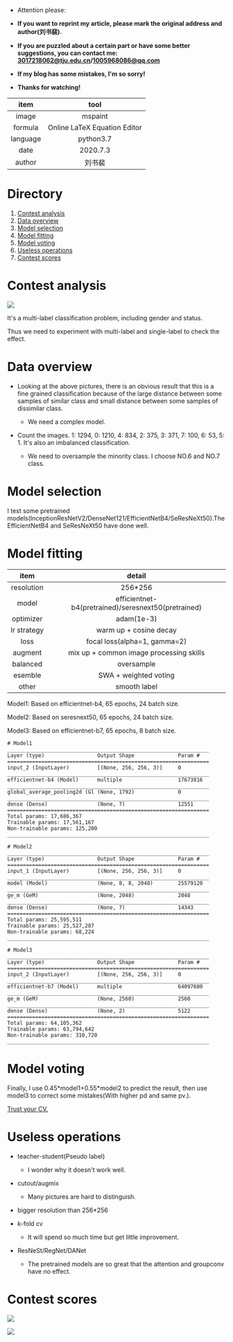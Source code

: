 - Attention please: 

- **If you want to reprint my article, please mark the original address and author(刘书裴).**

- **If you are puzzled about a certain part or have some better suggestions, you can contact me: [3017218062@tju.edu.cn]()/[1005968086@qq.com]()**

- **If my blog has some mistakes, I'm so sorry!**

- **Thanks for watching!**

| item | tool |
| :---: | :---: |
| image | mspaint |
| formula | Online LaTeX Equation Editor |
| language | python3.7 |
| date | 2020.7.3 |
| author | 刘书裴 |

# Directory

1. [Contest analysis](#1)
2. [Data overview](#2)
3. [Model selection](#3)
4. [Model fitting](#4)
5. [Model voting](#5)
6. [Useless operations](#6)
7. [Contest scores](#7)

# Contest analysis
<a id="1"/>

![](./resource/targets.png)

It's a multi-label classification problem, including gender and status.

Thus we need to experiment with multi-label and single-label to check the effect.

# Data overview
<a id="2"/>

- Looking at the above pictures, there is an obvious result that this is a fine grained classification because of the large distance between some samples of similar class and small distance between some samples of dissimilar class.
    - We need a complex model.

- Count the images. 1: 1294, 0: 1210, 4: 834, 2: 375, 3: 371, 7: 100, 6: 53, 5: 1. It's also an imbalanced classification.
    - We need to oversample the minority class. I choose NO.6 and NO.7 class.

# Model selection
<a id="3"/>

I test some pretrained models(InceptionResNetV2/DenseNet121/EfficientNetB4/SeResNeXt50).The EfficientNetB4 and SeResNeXt50 have done well.

# Model fitting
<a id="4"/>

| item | detail |
| :---: | :---: |
| resolution | 256*256 |
| model | efficientnet-b4(pretrained)/seresnext50(pretrained) |
| optimizer | adam(1e-3) |
| lr strategy | warm up + cosine decay |
| loss | focal loss(alpha=1, gamma=2) |
| augment | mix up + common image processing skills |
| balanced | oversample |
| esemble | SWA + weighted voting |
| other | smooth label |

<p>Model1: Based on efficientnet-b4, 65 epochs, 24 batch size.</p>
<p>Model2: Based on seresnext50, 65 epochs, 24 batch size.</p>
<p>Model3: Based on efficientnet-b7, 65 epochs, 8 batch size.</p>

```
# Model1
_________________________________________________________________
Layer (type)                 Output Shape              Param #   
=================================================================
input_2 (InputLayer)         [(None, 256, 256, 3)]     0         
_________________________________________________________________
efficientnet-b4 (Model)      multiple                  17673816  
_________________________________________________________________
global_average_pooling2d (Gl (None, 1792)              0         
_________________________________________________________________
dense (Dense)                (None, 7)                 12551     
=================================================================
Total params: 17,686,367
Trainable params: 17,561,167
Non-trainable params: 125,200
_________________________________________________________________

# Model2
_________________________________________________________________
Layer (type)                 Output Shape              Param #   
=================================================================
input_1 (InputLayer)         [(None, 256, 256, 3)]     0         
_________________________________________________________________
model (Model)                (None, 8, 8, 2048)        25579120  
_________________________________________________________________
ge_m (GeM)                   (None, 2048)              2048         
_________________________________________________________________
dense (Dense)                (None, 7)                 14343     
=================================================================
Total params: 25,595,511
Trainable params: 25,527,287
Non-trainable params: 68,224
_________________________________________________________________

# Model3
_________________________________________________________________
Layer (type)                 Output Shape              Param #   
=================================================================
input_2 (InputLayer)         [(None, 256, 256, 3)]     0         
_________________________________________________________________
efficientnet-b7 (Model)      multiple                  64097680  
_________________________________________________________________
ge_m (GeM)                   (None, 2560)              2560      
_________________________________________________________________
dense (Dense)                (None, 2)                 5122      
=================================================================
Total params: 64,105,362
Trainable params: 63,794,642
Non-trainable params: 310,720
_________________________________________________________________
```

# Model voting
<a id="5"/>

Finally, I use 0.45\*model1+0.55\*model2 to predict the result, then use model3 to correct some mistakes(With higher pd and same pv.).

[Trust your CV.]()

# Useless operations
<a id="6"/>

- teacher-student(Pseudo label)
    - I wonder why it doesn't work well.

- cutout/augmix
    - Many pictures are hard to distinguish.

- bigger resolution than 256*256

- k-fold cv
    - It will spend so much time but get little improvement.

- ResNeSt/RegNet/DANet
    - The pretrained models are so great that the attention and groupconv have no effect.

# Contest scores
<a id="7"/>

![](./resource/pd.png)

![](./resource/pv.png)